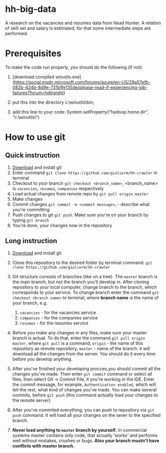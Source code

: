 # hh-big-data
A research on the vacancies and resumes data from Head Hunter. 
A relation of skill set and salary is estimated, for that some intermediate steps are performed.

# Prerequisites

To make the code run properly, you should do the following (if not):

1) [download compiled winutils.exe] (https://social.msdn.microsoft.com/forums/azure/en-US/28a57efb-082b-424b-8d9e-731b1fe135de/please-read-if-experiencing-job-failures?forum=hdinsight)

2) put this into the directory c:\winutils\bin;

3) add this line to your code: System.setProperty("hadoop.home.dir", "c:\\winutils\\")

# How to use git

## Quick instruction

1. [Download](https://git-scm.com/downloads) and install git
2. Enter command `git clone https://github.com/giuliorm/hh-crawler`
in terminal
3. Checkout to your branch `git checkout <branch_name>`,
<branch_name> is `vacancies`, `resumes`, `companies` respectively
3. Load actual changes from remote repo by `git pull origin master`
4. Make changes
5. Commit changes `git commit -m <commit message>`, <commit message> -
describe what you're committing
6. Push changes to git `git push`. Make sure you're on your branch 
by typing `git branch`
7. You're done, your changes now in the repository

## Long instruction

1. [Download](https://git-scm.com/downloads) and install git
1. Clone this repository to the desired folder by terminal command: 
`git clone https://github.com/giuliorm/hh-crawler`
1. Git structure consists of branches (like on a tree). 
The `master` branch is the main branch, but not the branch you'll 
develop in. After cloning repository to your local computer, 
change branch to the branch, which corresponds to your service. 
To change branch enter the command `git checkout <branch name>` to
terminal, where **branch name** is the name of your branch, e.g. 
    1. `vacancies` - for the vacancies service
    1. `companies` - for the companies service
    1. `resumes` - for the resumes service
1. Before you make any changes in any files, make sure your master branch
is actual. To do that, enter the command `git pull origin master`, 
 where `git pull` is a command, `origin` - the name of this repository
 as remote repository, `master` - name of the branch.
it will download all the changes from the server. You should do it
every time before you develop anything.

1. After you've finished your developing procces,you should commit
all the changes you've made. Then enter `git commit` command or select all
files, then select Git -> Commit File, it you're working in the IDE.
Enter the commit message, for example, `Authentication enabled`, which
will tell the rest, what kind of changes you've made. You can make
several commits, before `git push` (this command actually load your
changes to the remote server)

1. After you've commited everything, you can push to repository via 
`git push` command. It will load all your changes on the sever to the
specified branch. 

1. **Never load anything to `master` branch by yourself.** In commercial
systems master contains only code, that actually 'works' and
performs well without mistakes, crushes or bugs. **Also your branch mustn't
have conflicts with master branch.**



